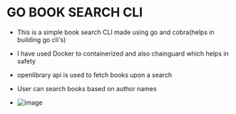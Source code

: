 # GO BOOK SEARCH CLI
- This is a simple book search CLI made using go and cobra(helps in building go cli's)

- I have used Docker to containerized and also chainguard which helps in safety

- openlibrary api is used to fetch books upon a search

- User can search books based on author names
  
- ![image](https://github.com/adiboy-23/Book-a-pedia---go/assets/123615666/05864e04-06a5-4072-a652-3fecd29123fe)

